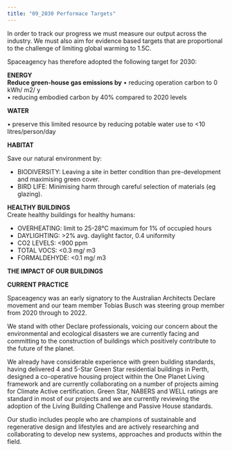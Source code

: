 ```yaml
---
title: "09_2030 Performace Targets"
---
```

In order to track our progress we must measure our output across the industry. We must also aim for evidence based targets that are proportional to the challenge of limiting global warming to 1.5C.

Spaceagency has therefore adopted the following target for 2030:

**ENERGY  
Reduce green-house gas emissions by**
• reducing operation carbon to 0 kWh/ m2/ y  
• reducing embodied carbon by 40% compared to 2020 levels

**WATER**

• preserve this limited resource by reducing potable water use to <10 litres/person/day 

**HABITAT**

Save our natural environment by:
-   BIODIVERSITY: Leaving a site in better condition than pre-development and maximising green cover. 
-   BIRD LIFE: Minimising harm through careful selection of materials (eg glazing).

**HEALTHY BUILDINGS**  
Create healthy buildings for healthy humans: 

-   OVERHEATING: limit to 25-28°C maximum for 1% of occupied hours 
-   DAYLIGHTING: >2% avg. daylight factor, 0.4 uniformity 
-   CO2 LEVELS: <900 ppm 
-   TOTAL VOCS: <0.3 mg/ m3 
-   FORMALDEHYDE: <0.1 mg/ m3 


**THE IMPACT OF OUR BUILDINGS**

**CURRENT PRACTICE**

Spaceagency was an early signatory to the Australian Architects Declare movement and our team member Tobias Busch was steering group member from 2020 through to 2022. 

We stand with other Declare professionals, voicing our concern about the environmental and ecological disasters we are currently facing and committing to the construction of buildings which positively contribute to the future of the planet.

We already have considerable experience with green building standards, having delivered 4 and 5-Star Green Star residential buildings in Perth, designed a co-operative housing project within the One Planet Living framework and are currently collaborating on a number of projects aiming for Climate Active certification. Green Star, NABERS and WELL ratings are standard in most of our projects and we are currently reviewing the adoption of the Living Building Challenge and Passive House standards.

Our studio includes people who are champions of sustainable and regenerative design and lifestyles and are actively researching and collaborating to develop new systems, approaches and products within the field.